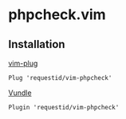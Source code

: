 # phpcheck.vim

## Installation

[vim-plug](https://github.com/junegunn/vim-plug)
```vim
Plug 'requestid/vim-phpcheck'
```

[Vundle](https://github.com/VundleVim/Vundle.vim)
```vim
Plugin 'requestid/vim-phpcheck'
```
